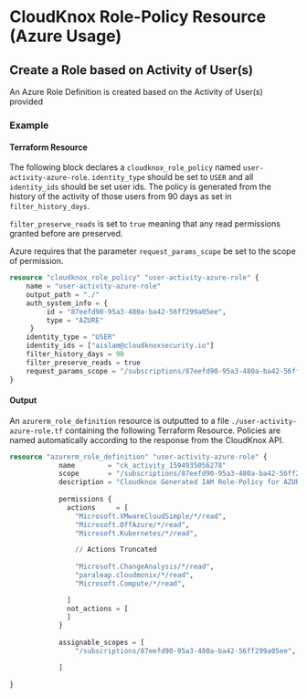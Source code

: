 # CloudKnox Role-Policy Resource (Azure Usage)

## Create a Role based on Activity of User(s)

An Azure Role Definition is created based on the Activity of User(s) provided

### Example

#### Terraform Resource

The following block declares a `cloudknox_role_policy` named `user-activity-azure-role`. `identity_type` should be set to `USER` and all `identity_ids` should be set user ids. The policy is generated from the history of the activity of those users from 90 days as set in `filter_history_days`. 

`filter_preserve_reads` is set to `true` meaning that any read permissions granted before are preserved. 

Azure requires that the parameter `request_params_scope` be set to the scope of permission.

```terraform
resource "cloudknox_role_policy" "user-activity-azure-role" {
    name = "user-activity-azure-role"
    output_path = "./"
    auth_system_info = {
         id = "87eefd90-95a3-480a-ba42-56ff299a05ee",
         type = "AZURE"
     }
    identity_type = "USER"
    identity_ids = ["aislam@cloudknoxsecurity.io"]
    filter_history_days = 90
    filter_preserve_reads = true
    request_params_scope = "/subscriptions/87eefd90-95a3-480a-ba42-56ff299a05ee"
}
```

#### Output

An `azurerm_role_definition` resource is outputted to a file `./user-activity-azure-role.tf` containing the following Terraform Resource. Policies are named automatically according to the response from the CloudKnox API.

```terraform
resource "azurerm_role_definition" "user-activity-azure-role" {
			name        = "ck_activity_1594935056278"
			scope       = "/subscriptions/87eefd90-95a3-480a-ba42-56ff299a05ee"
			description = "Cloudknox Generated IAM Role-Policy for AZURE at 2020-07-16 14:30:55.5363074 -0700 PDT m=+0.510089201"
		  
			permissions {
			  actions     = [
				"Microsoft.VMwareCloudSimple/*/read",
				"Microsoft.OffAzure/*/read",
				"Microsoft.Kubernetes/*/read",

                // Actions Truncated
		
				"Microsoft.ChangeAnalysis/*/read",
				"paraleap.cloudmonix/*/read",
				"Microsoft.Compute/*/read",

			  ]
			  not_actions = [
			  ]
			}
		  
			assignable_scopes = [
				"/subscriptions/87eefd90-95a3-480a-ba42-56ff299a05ee",

			]
		
}
```

